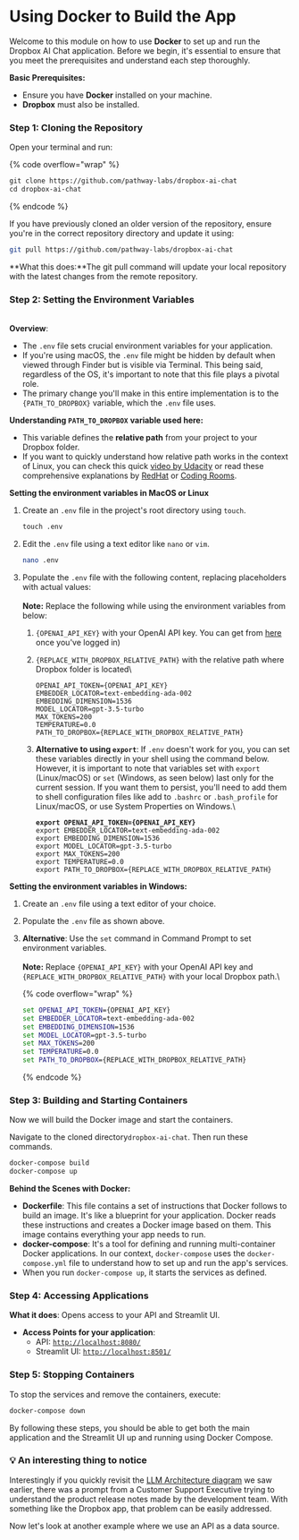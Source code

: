 # Using Docker to Build the App

Welcome to this module on how to use **Docker** to set up and run the Dropbox AI Chat application. Before we begin, it's essential to ensure that you meet the prerequisites and understand each step thoroughly.

**Basic Prerequisites:**

* Ensure you have **Docker** installed on your machine.
* **Dropbox** must also be installed.

### Step 1: Cloning the Repository

Open your terminal and run:

{% code overflow="wrap" %}
```bash
git clone https://github.com/pathway-labs/dropbox-ai-chat 
cd dropbox-ai-chat
```
{% endcode %}

If you have previously cloned an older version of the repository, ensure you're in the correct repository directory and update it using:

```bash
git pull https://github.com/pathway-labs/dropbox-ai-chat
```

**What this does:**The git pull command will update your local repository with the latest changes from the remote repository.

### Step 2: Setting the Environment Variables

\
**Overview**:

* The `.env` file sets crucial environment variables for your application.&#x20;
* If you're using macOS, the `.env` file might be hidden by default when viewed through Finder but is visible via Terminal. This being said, regardless of the OS, it's important to note that this file plays a pivotal role.
* The primary change you'll make in this entire implementation is to the `{PATH_TO_DROPBOX}` variable, which the  `.env` file uses.

**Understanding `PATH_TO_DROPBOX`** **variable used here:**

* This variable defines the **relative path** from your project to your Dropbox folder.
* If you want to quickly understand how relative path works in the context of Linux, you can check this quick [video by Udacity](https://youtu.be/ephId3mYu9o) or read these comprehensive explanations by [RedHat](https://www.redhat.com/sysadmin/linux-path-absolute-relative) or [Coding Rooms](https://www.codingrooms.com/blog/file-paths).&#x20;

**Setting the environment variables in MacOS or Linux**

1.  Create an `.env` file in the project's root directory using `touch`.

    ```bash
    touch .env
    ```
2.  Edit the `.env` file using a text editor like `nano` or `vim`.

    ```bash
    nano .env
    ```
3. Populate the `.env` file with the following content, replacing placeholders with actual values:\
   \
   **Note:** Replace the following while using the environment variables from below:&#x20;
   1. &#x20;`{OPENAI_API_KEY}` with your OpenAI API key. You can get from [here](https://platform.openai.com/account/api-keys) once you've logged in)&#x20;
   2.  `{REPLACE_WITH_DROPBOX_RELATIVE_PATH}` with the relative path where Dropbox folder is located\


       ```
       OPENAI_API_TOKEN={OPENAI_API_KEY}
       EMBEDDER_LOCATOR=text-embedding-ada-002
       EMBEDDING_DIMENSION=1536
       MODEL_LOCATOR=gpt-3.5-turbo
       MAX_TOKENS=200
       TEMPERATURE=0.0
       PATH_TO_DROPBOX={REPLACE_WITH_DROPBOX_RELATIVE_PATH}
       ```
   3.  **Alternative to using `export`**: If `.env` doesn't work for you, you can set these variables directly in your shell using the command below. However, it is important to note that variables set with `export` (Linux/macOS) or `set` (Windows, as seen below) last only for the current session. If you want them to persist, you'll need to add them to shell configuration files like add to `.bashrc` or `.bash_profile` for Linux/macOS, or use System Properties on Windows.\


       <pre class="language-bash" data-overflow="wrap"><code class="lang-bash"><strong>export OPENAI_API_TOKEN={OPENAI_API_KEY}
       </strong>export EMBEDDER_LOCATOR=text-embedding-ada-002
       export EMBEDDING_DIMENSION=1536
       export MODEL_LOCATOR=gpt-3.5-turbo
       export MAX_TOKENS=200
       export TEMPERATURE=0.0
       export PATH_TO_DROPBOX={REPLACE_WITH_DROPBOX_RELATIVE_PATH}
       </code></pre>



**Setting the environment variables in Windows:**

1. Create an `.env` file using a text editor of your choice.
2. Populate the `.env` file as shown above.
3.  **Alternative**: Use the `set` command in Command Prompt to set environment variables.\
    \
    **Note:** Replace `{OPENAI_API_KEY}` with your OpenAI API key and `{REPLACE_WITH_DROPBOX_RELATIVE_PATH}` with your local Dropbox path.\


    {% code overflow="wrap" %}
    ```cmd
    set OPENAI_API_TOKEN={OPENAI_API_KEY}
    set EMBEDDER_LOCATOR=text-embedding-ada-002
    set EMBEDDING_DIMENSION=1536
    set MODEL_LOCATOR=gpt-3.5-turbo
    set MAX_TOKENS=200
    set TEMPERATURE=0.0
    set PATH_TO_DROPBOX={REPLACE_WITH_DROPBOX_RELATIVE_PATH}
    ```
    {% endcode %}

### Step 3: Building and Starting Containers

Now we will build the Docker image and start the containers.&#x20;

Navigate to the cloned directory`dropbox-ai-chat`. Then run these commands.

```bash
docker-compose build 
docker-compose up
```

**Behind the Scenes with Docker:**

* **Dockerfile**: This file contains a set of instructions that Docker follows to build an image. It's like a blueprint for your application. Docker reads these instructions and creates a Docker image based on them. This image contains everything your app needs to run.
* **docker-compose**: It's a tool for defining and running multi-container Docker applications. In our context, `docker-compose` uses the `docker-compose.yml` file to understand how to set up and run the app's services.&#x20;
* When you run `docker-compose up`, it starts the services as defined.

### Step 4: Accessing Applications

**What it does**: Opens access to your API and Streamlit UI.

* **Access Points for your application**:
  * API: [`http://localhost:8080/`](http://localhost:8080/)
  * Streamlit UI: [`http://localhost:8501/`](http://localhost:8501/)

### Step 5: Stopping Containers

To stop the services and remove the containers, execute:

```bash
docker-compose down
```

By following these steps, you should be able to get both the main application and the Streamlit UI up and running using Docker Compose.

### :bulb: An interesting thing to notice&#x20;

Interestingly if you quickly revisit the [LLM Architecture diagram](https://ai-community-iitb-organization.gitbook.io/10-days-llm-bootcamp/retrieval-augmented-generation-and-llm-architecture/llm-architecture-diagram-and-various-steps) we saw earlier, there was a prompt from a Customer Support Executive trying to understand the product release notes made by the development team. With something like the Dropbox app, that problem can be easily addressed.&#x20;

Now let's look at another example where we use an API as a data source.

